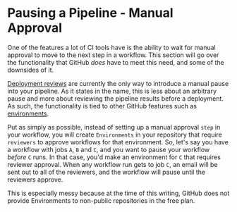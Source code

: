 # Pausing a Pipeline - Manual Approval

One of the features a lot of CI tools have is the ability to wait for manual approval to move to the next step in a workflow.  This section will go over the functionality that GitHub _does_ have to meet this need, and some of the downsides of it.

[Deployment reviews](https://docs.github.com/en/actions/managing-workflow-runs/reviewing-deployments) are currently the only way to introduce a manual pause into your pipeline.  As it states in the name, this is less about an arbitrary pause and more about reviewing the pipeline results before a deployment.  As such, the functionality is tied to other GitHub features such as [environments](https://docs.github.com/en/actions/deployment/targeting-different-environments/using-environments-for-deployment).

Put as simply as possible, instead of setting up a manual approval `step` in your workflow, you will create `Environments` in your repository that require `reviewers` to approve workflows for that environment.  So, let's say you have a workflow with jobs `A`, `B` and `C`, and you want to pause your workflow _before_ `C` runs.  In that case, you'd make an environment for `C` that requires reviewer approval.  When any workflow run gets to job `C`, an email will be sent out to all of the reviewers, and the workflow will pause until the reviewers approve.

This is especially messy because at the time of this writing, GitHub does not provide Environments to non-public repositories in the free plan.
